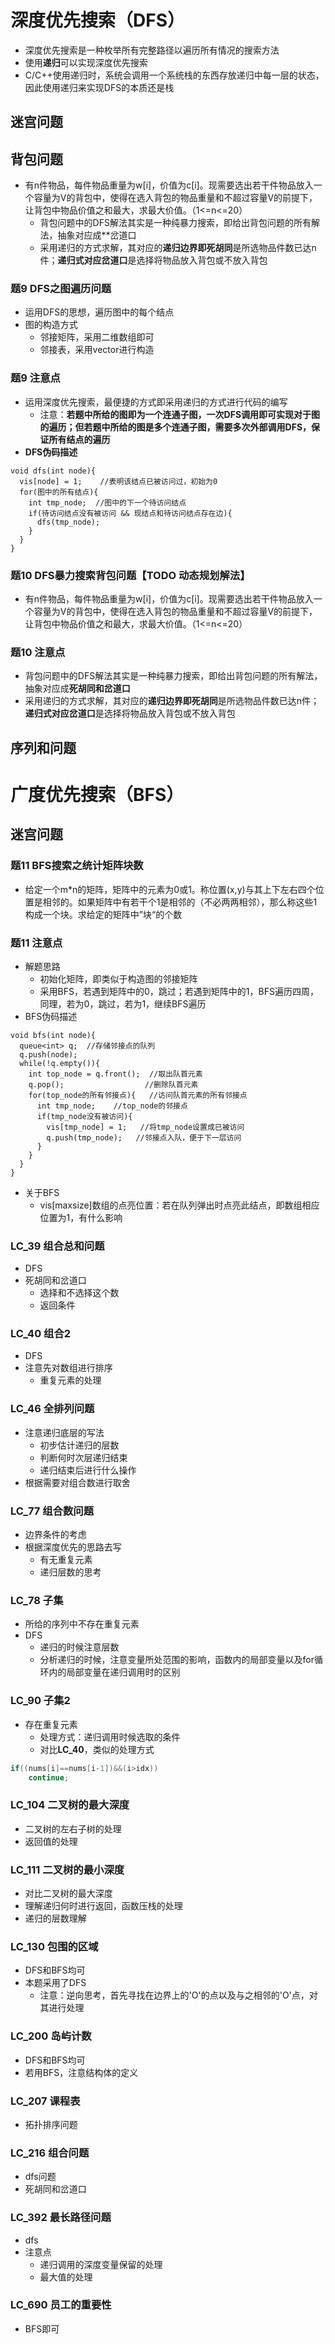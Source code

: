 # 深度优先搜索（DFS）
- 深度优先搜索是一种枚举所有完整路径以遍历所有情况的搜索方法
- 使用**递归**可以实现深度优先搜索
- C/C++使用递归时，系统会调用一个系统栈的东西存放递归中每一层的状态，因此使用递归来实现DFS的本质还是栈
## 迷宫问题
## 背包问题
- 有n件物品，每件物品重量为w[i]，价值为c[i]。现需要选出若干件物品放入一个容量为V的背包中，使得在选入背包的物品重量和不超过容量V的前提下，让背包中物品价值之和最大，求最大价值。（1<=n<=20）
    - 背包问题中的DFS解法其实是一种纯暴力搜索，即给出背包问题的所有解法，抽象对应成**岔道口
    - 采用递归的方式求解，其对应的**递归边界即死胡同**是所选物品件数已达n件；**递归式对应岔道口**是选择将物品放入背包或不放入背包
### 题9 DFS之图遍历问题
* 运用DFS的思想，遍历图中的每个结点
* 图的构造方式
  * 邻接矩阵，采用二维数组即可
  * 邻接表，采用vector进行构造
### 题9 注意点
* 运用深度优先搜索，最便捷的方式即采用递归的方式进行代码的编写
  * 注意：**若题中所给的图即为一个连通子图，一次DFS调用即可实现对于图的遍历；但若题中所给的图是多个连通子图，需要多次外部调用DFS，保证所有结点的遍历**
* **DFS伪码描述**
```
void dfs(int node){
  vis[node] = 1;    //表明该结点已被访问过，初始为0
  for(图中的所有结点){
    int tmp_node;  //图中的下一个待访问结点
    if(待访问结点没有被访问 && 现结点和待访问结点存在边){
      dfs(tmp_node);
    }
  }
}
```
### 题10 DFS暴力搜索背包问题【TODO 动态规划解法】
* 有n件物品，每件物品重量为w[i]，价值为c[i]。现需要选出若干件物品放入一个容量为V的背包中，使得在选入背包的物品重量和不超过容量V的前提下，让背包中物品价值之和最大，求最大价值。（1<=n<=20）
### 题10 注意点
* 背包问题中的DFS解法其实是一种纯暴力搜索，即给出背包问题的所有解法，抽象对应成**死胡同和岔道口**
* 采用递归的方式求解，其对应的**递归边界即死胡同**是所选物品件数已达n件；**递归式对应岔道口**是选择将物品放入背包或不放入背包

## 序列和问题
# 广度优先搜索（BFS）
## 迷宫问题
### 题11 BFS搜索之统计矩阵块数
* 给定一个m*n的矩阵，矩阵中的元素为0或1。称位置(x,y)与其上下左右四个位置是相邻的。如果矩阵中有若干个1是相邻的（不必两两相邻），那么称这些1构成一个块。求给定的矩阵中”块“的个数
### 题11 注意点
* 解题思路
  * 初始化矩阵，即类似于构造图的邻接矩阵
  * 采用BFS，若遇到矩阵中的0，跳过；若遇到矩阵中的1，BFS遍历四周，同理，若为0，跳过，若为1，继续BFS遍历
* BFS伪码描述
```
void bfs(int node){
  queue<int> q;  //存储邻接点的队列
  q.push(node);
  while(!q.empty()){
    int top_node = q.front();  //取出队首元素
    q.pop();                  //删除队首元素
    for(top_node的所有邻接点){   //访问队首元素的所有邻接点
      int tmp_node;    //top_node的邻接点
      if(tmp_node没有被访问){
        vis[tmp_node] = 1;   //将tmp_node设置成已被访问
        q.push(tmp_node);   //邻接点入队，便于下一层访问
      }
    }   
  }
}
```
* 关于BFS
  * vis[maxsize]数组的点亮位置：若在队列弹出时点亮此结点，即数组相应位置为1，有什么影响
### LC_39 组合总和问题
- DFS
- 死胡同和岔道口
  - 选择和不选择这个数
  - 返回条件
### LC_40 组合2
- DFS
- 注意先对数组进行排序
  - 重复元素的处理
### LC_46 全排列问题
- 注意递归底层的写法
  - 初步估计递归的层数
  - 判断何时次层递归结束
  - 递归结束后进行什么操作
- 根据需要对组合数进行取舍
### LC_77 组合数问题
- 边界条件的考虑
- 根据深度优先的思路去写
  - 有无重复元素
  - 递归层数的思考
### LC_78 子集
- 所给的序列中不存在重复元素
- DFS
  - 递归的时候注意层数
  - 分析递归的时候，注意变量所处范围的影响，函数内的局部变量以及for循环内的局部变量在递归调用时的区别
### LC_90 子集2
- 存在重复元素
  - 处理方式：递归调用时候选取的条件
  - 对比**LC_40**，类似的处理方式
```cpp
if((nums[i]==nums[i-1])&&(i>idx))
    continue;
```
### LC_104 二叉树的最大深度
- 二叉树的左右子树的处理
- 返回值的处理
### LC_111 二叉树的最小深度
- 对比二叉树的最大深度
- 理解递归何时进行返回，函数压栈的处理
- 递归的层数理解
### LC_130 包围的区域
- DFS和BFS均可
- 本题采用了DFS
  - 注意：逆向思考，首先寻找在边界上的'O'的点以及与之相邻的'O'点，对其进行处理
### LC_200 岛屿计数
- DFS和BFS均可
- 若用BFS，注意结构体的定义
### LC_207 课程表
- 拓扑排序问题
### LC_216 组合问题
- dfs问题
- 死胡同和岔道口
### LC_392 最长路径问题
- dfs
- 注意点
  - 递归调用的深度变量保留的处理
  - 最大值的处理
### LC_690 员工的重要性
- BFS即可
